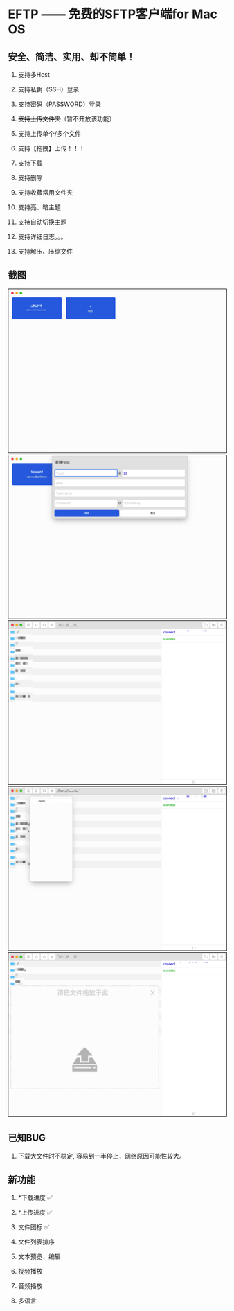# EFTP —— 免费的SFTP客户端for Mac OS
## 安全、简洁、实用、却不简单！

1. 支持多Host

2. 支持私钥（SSH）登录

3. 支持密码（PASSWORD）登录

4. ~~支持上传文件夹~~（暂不开放该功能）

5. 支持上传单个/多个文件

6. 支持【拖拽】上传！！！

7. 支持下载

8. 支持删除

9. 支持收藏常用文件夹

10. 支持亮、暗主题

11. 支持自动切换主题

12. 支持详细日志。。。

13. 支持解压、压缩文件

## 截图

<img src="cap_imgs/cap_1.png" style="border:1px solid #000">

<img src="cap_imgs/cap_2.png" style="border:1px solid #000">

<img src="cap_imgs/cap_3.png" style="border:1px solid #000">

<img src="cap_imgs/cap_4.png" style="border:1px solid #000">

<img src="cap_imgs/cap_5.png" style="border:1px solid #000">

## 已知BUG

1. 下载大文件时不稳定, 容易到一半停止，网络原因可能性较大。

## 新功能

1. *下载进度 ✅

2. *上传进度 ✅

3. 文件图标 ✅

4. 文件列表排序

5. 文本预览、编辑

6. 视频播放

7. 音频播放

8. 多语言
